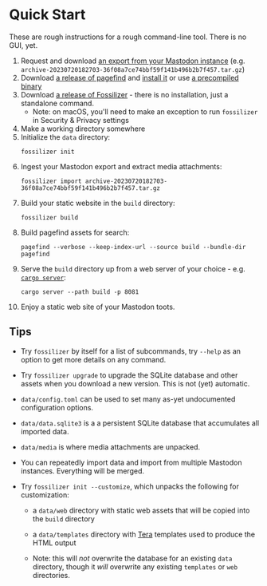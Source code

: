 # Quick Start

These are rough instructions for a rough command-line tool. There is no GUI, yet.

1. Request and download [an export from your Mastodon instance](https://docs.joinmastodon.org/user/moving/#export) (e.g. `archive-20230720182703-36f08a7ce74bbf59f141b496b2b7f457.tar.gz`)
1. Download [a release of pagefind](https://github.com/CloudCannon/pagefind/releases) and [install it](https://pagefind.app/docs/installation/) or use [a precompiled binary](https://pagefind.app/docs/installation/#downloading-a-precompiled-binary)
1. Download [a release of Fossilizer](https://github.com/lmorchard/fossilizer/releases) - there is no installation, just a standalone command.
    - Note: on macOS, you'll need to make an exception to run `fossilizer` in Security & Privacy settings
1. Make a working directory somewhere
1. Initialize the `data` directory:
    ```
    fossilizer init
    ```
1. Ingest your Mastodon export and extract media attachments:
    ```
    fossilizer import archive-20230720182703-36f08a7ce74bbf59f141b496b2b7f457.tar.gz
    ```
1. Build your static website in the `build` directory:
    ```
    fossilizer build
    ```
1. Build pagefind assets for search:
    ```
    pagefind --verbose --keep-index-url --source build --bundle-dir pagefind
    ```
1. Serve the `build` directory up from a web server of your choice - e.g. [`cargo server`](https://github.com/raphamorim/cargo-server):
    ```
    cargo server --path build -p 8081
    ```
1. Enjoy a static web site of your Mastodon toots.

## Tips

- Try `fossilizer` by itself for a list of subcommands, try `--help` as an option to get more details on any command.

- Try `fossilizer upgrade` to upgrade the SQLite database and other assets when you download a new version. This is not (yet) automatic.

- `data/config.toml` can be used to set many as-yet undocumented configuration options.

- `data/data.sqlite3` is a a persistent SQLite database that accumulates all imported data.

- `data/media` is where media attachments are unpacked.

- You can repeatedly import data and import from multiple Mastodon instances. Everything will be merged.

- Try `fossilizer init --customize`, which unpacks the following for customization:

  - a `data/web` directory with static web assets that will be copied into the `build` directory

  - a `data/templates` directory with [Tera](https://tera.netlify.app/docs/) templates used to produce the HTML output

  - Note: this will *not* overwrite the database for an existing `data` directory, though it *will* overwrite any existing `templates` or `web` directories.
